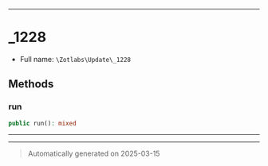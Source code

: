 ***

# _1228





* Full name: `\Zotlabs\Update\_1228`




## Methods


### run



```php
public run(): mixed
```












***


***
> Automatically generated on 2025-03-15

